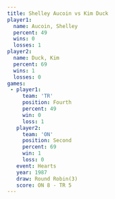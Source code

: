 ```yaml
---
title: Shelley Aucoin vs Kim Duck
player1:               
  name: Aucoin, Shelley
  percent: 49          
  wins: 0              
  losses: 1            
player2:               
  name: Duck, Kim      
  percent: 69          
  wins: 1              
  losses: 0            
games:
 - player1:          
     team: 'TR'      
     position: Fourth
     percent: 49     
     win: 0          
     loss: 1         
   player2:          
     team: 'ON'      
     position: Second
     percent: 69     
     win: 1          
     loss: 0         
   event: Hearts       
   year: 1987          
   draw: Round Robin(3)
   score: ON 8 - TR 5  
---
```

